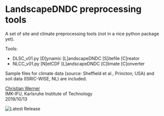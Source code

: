 # LandscapeDNDC preprocessing tools

A set of site and climate preprocessing tools (not in a nice python package yet).

Tools:
- DLSC_v01.py [D]ynamic [L]andscapeDNDC [S]itefile [C]reator
- NLCC_v01.py [N]etCDF [L]andscapeDNDC [C]limate [C]onverter

Sample files for climate data (source: Sheffield et al., Princton, USA) and
soil data (ISRIC-WISE, NL) are included.

[Christian Werner](mailto:christian.werner@kit.edu)  
IMK-IFU, Karlsruhe Institute of Technology  
2019/10/13  

![Latest Release](https://img.shields.io/github/tag/cwerner/ldndctools.svg)